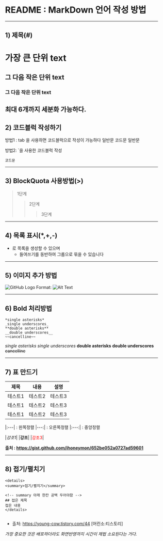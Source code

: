 # README : MarkDown 언어 작성 방법
--------------------
## 1) 제목(#)

# 가장 큰 단위 text
## 그 다음 작은 단위 text
### 그 다음 작은 단위 text
최대 6개까지 세분화 가능하다.
---

## 2) 코드블럭 작성하기
방법1 : tab 을 사용하면 코드블럭으로 작성이 가능하다
일반문
    코드문
일반문

방법2: `을 사용한 코드블럭 작성
```
코드문
```
---

## 3) BlockQuota 사용방법(>)
> 1단계
>> 2단계
>>> 3단계

---

## 4) 목록 표시(*,+,-)
* 로 목록을 생성할 수 있으며
    * 들여쓰기를 동반하여 그룹으로 묶을 수 있습니다

---

## 5) 이미지 추가 방법
![GitHub Logo](/images/logo.png)
Format: ![Alt Text](url)

---

## 6) Bold 처리방법
```
*single asterisks*
_single underscores_
**double asterisks**
__double underscores__
~~cancelline~~
```
*single asterisks*
_single underscores_
**double asterisks**
__double underscores__
~~cancelline~~

---
## 7) 표 만드기 
|제목|내용|설명
|---|---|---|
|테스트1|테스트2|테스트3|
|테스트1|테스트2|테스트3|
|테스트1|테스트2|테스트3|

|:---| : 왼쪽정렬
|---:| : 오른쪽정렬
|:---:| : 중앙정렬

|*강조1*|
|**강조**|
|<span style="color:red">강조3</span>|


__출처 : https://gist.github.com/ihoneymon/652be052a0727ad59601__

---

## 8) 접기/펼치기 
```
<details>
<summary>접기/펼치기</summary>

<!-- summary 아래 한칸 공백 두어야함 -->
## 접은 제목
접은 내용
</details>


```
* 출처: https://young-cow.tistory.com/44 [어린소:티스토리]

  
*가장 중요한 것은 배포하더라도 화면반영까지 시간이 제법 소요된다는 거다.*
